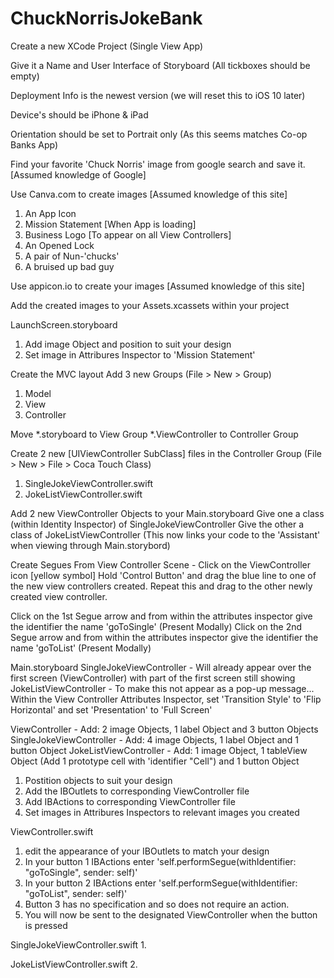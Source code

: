 # ChuckNorrisJokeBank

Create a new XCode Project (Single View App)

Give it a Name and User Interface of Storyboard (All tickboxes should be empty)

Deployment Info is the newest version (we will reset this to iOS 10 later)

Device's should be iPhone & iPad

Orientation should be set to Portrait only (As this seems matches Co-op Banks App)

Find your favorite 'Chuck Norris' image from  google search and save it. [Assumed knowledge of Google]

Use Canva.com to create images [Assumed knowledge of this site]
1. An App Icon
2. Mission Statement [When App is loading]
2. Business Logo [To appear on all View Controllers]
3. An Opened Lock
4. A pair of Nun-'chucks'
5. A bruised up bad guy

Use appicon.io to create your images [Assumed knowledge of this site]

Add the created images to your Assets.xcassets within your project

LaunchScreen.storyboard
1. Add image Object and position to suit your design
2. Set image in Attribures Inspector to 'Mission Statement'

Create the MVC layout
Add 3 new Groups (File > New > Group)
1. Model
2. View
3. Controller

Move
*.storyboard to View Group
*.ViewController to Controller Group

Create 2 new [UIViewController SubClass] files in the Controller Group (File > New > File > Coca Touch Class)
1. SingleJokeViewController.swift
2. JokeListViewController.swift

Add 2 new ViewController Objects to your Main.storyboard
Give one a class (within Identity Inspector) of SingleJokeViewController
Give the other a class of JokeListViewController
(This now links your code to the 'Assistant' when viewing through Main.storybord)

Create Segues
From View Controller Scene - Click on the ViewController icon [yellow symbol]
Hold 'Control Button' and drag the blue line to one of the new view controllers created.
Repeat this and drag to the other newly created view controller.

Click on the 1st Segue arrow and from within the attributes inspector give the identifier the name 'goToSingle' (Present Modally)
Click on the 2nd Segue arrow and from within the attributes inspector give the identifier the name 'goToList' (Present Modally)

Main.storyboard
SingleJokeViewController - Will already appear over the first screen (ViewController) with part of the first screen still showing
JokeListViewController - To make this not appear as a pop-up message... Within the View Controller Attributes Inspector, set 'Transition Style' to 'Flip Horizontal' and set 'Presentation' to 'Full Screen'

ViewController - Add: 2 image Objects, 1 label Object and 3 button Objects
SingleJokeViewController - Add: 4 image Objects, 1 label Object and 1 button Object
JokeListViewController - Add: 1 image Object, 1 tableView Object (Add 1 prototype cell with 'identifier "Cell") and 1 button Object

1. Postition objects to suit your design
2. Add the IBOutlets to corresponding ViewController file
3. Add IBActions to corresponding ViewController file
4. Set images in Attribures Inspectors to relevant images you created

ViewController.swift
1. edit the appearance of your IBOutlets to match your design
2. In your button 1 IBActions enter 'self.performSegue(withIdentifier: "goToSingle", sender: self)'
3. In your button 2 IBActions enter 'self.performSegue(withIdentifier: "goToList", sender: self)'
4. Button 3 has no specification and so does not require an action.
5. You will now be sent to the designated ViewController when the button is pressed

SingleJokeViewController.swift
1.

JokeListViewController.swift
2.

